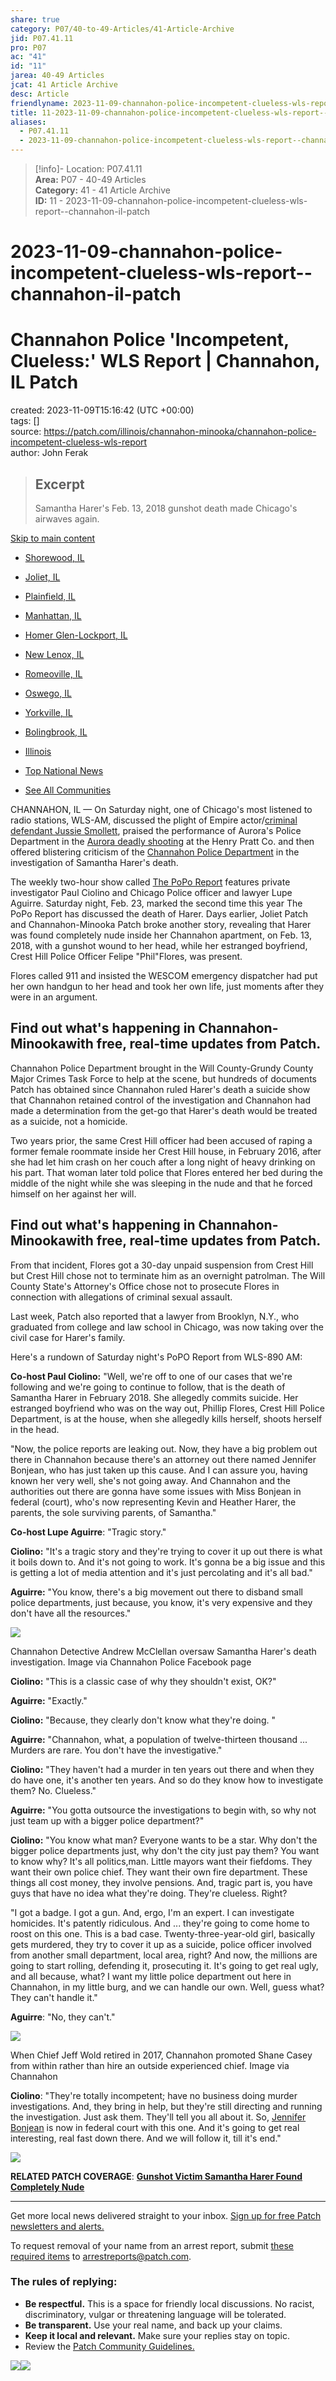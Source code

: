 ```yaml
---  
share: true  
category: P07/40-to-49-Articles/41-Article-Archive  
jid: P07.41.11  
pro: P07  
ac: "41"  
id: "11"  
jarea: 40-49 Articles  
jcat: 41 Article Archive  
desc: Article  
friendlyname: 2023-11-09-channahon-police-incompetent-clueless-wls-report--channahon-il-patch  
title: 11-2023-11-09-channahon-police-incompetent-clueless-wls-report--channahon-il-patch  
aliases:  
  - P07.41.11  
  - 2023-11-09-channahon-police-incompetent-clueless-wls-report--channahon-il-patch  
---  
```

  
>[!info]- Location: P07.41.11  
>**Area:** P07 - 40-49 Articles  
>**Category:** 41 - 41 Article Archive  
>**ID:** 11 - 2023-11-09-channahon-police-incompetent-clueless-wls-report--channahon-il-patch  
  
# 2023-11-09-channahon-police-incompetent-clueless-wls-report--channahon-il-patch  
# Channahon Police 'Incompetent, Clueless:' WLS Report | Channahon, IL Patch  
  
created: 2023-11-09T15:16:42 (UTC +00:00)  
tags: []  
source: https://patch.com/illinois/channahon-minooka/channahon-police-incompetent-clueless-wls-report  
author: John Ferak  
  
> ## Excerpt  
> Samantha Harer's Feb. 13, 2018 gunshot death made Chicago's airwaves again.  
  
  
[Skip to main content](https://patch.com/illinois/channahon-minooka/channahon-police-incompetent-clueless-wls-report#main)  
  
-   [Shorewood, IL](https://patch.com/illinois/shorewood-il)  
-   [Joliet, IL](https://patch.com/illinois/joliet)  
-   [Plainfield, IL](https://patch.com/illinois/plainfield)  
-   [Manhattan, IL](https://patch.com/illinois/manhattan)  
-   [Homer Glen-Lockport, IL](https://patch.com/illinois/homerglen-lockport)  
-   [New Lenox, IL](https://patch.com/illinois/newlenox)  
-   [Romeoville, IL](https://patch.com/illinois/romeoville)  
-   [Oswego, IL](https://patch.com/illinois/oswego)  
-   [Yorkville, IL](https://patch.com/illinois/yorkville)  
-   [Bolingbrook, IL](https://patch.com/illinois/bolingbrook)  
  
-   [Illinois](https://patch.com/illinois/across-il)  
  
-   [Top National News](https://patch.com/us/across-america)  
-   [See All Communities](https://patch.com/map)  
  
CHANNAHON, IL — On Saturday night, one of Chicago's most listened to radio stations, WLS-AM, discussed the plight of Empire actor/[criminal defendant Jussie Smollett](https://patch.com/illinois/chicago/watch-live-chicago-police-briefing-jussie-smollett-arrest), praised the performance of Aurora's Police Department in the [Aurora deadly shooting](https://patch.com/illinois/elgin/funeral-set-elgin-man-killed-henry-pratt-shooting) at the Henry Pratt Co. and then offered blistering criticism of the [Channahon Police Department](http://www.channahon.org/government/departments/police-department/) in the investigation of Samantha Harer's death.  
  
The weekly two-hour show called [The PoPo Report](http://www.wlsam.com/popo-report/) features private investigator Paul Ciolino and Chicago Police officer and lawyer Lupe Aguirre. Saturday night, Feb. 23, marked the second time this year The PoPo Report has discussed the death of Harer. Days earlier, Joliet Patch and Channahon-Minooka Patch broke another story, revealing that Harer was found completely nude inside her Channahon apartment, on Feb. 13, 2018, with a gunshot wound to her head, while her estranged boyfriend, Crest Hill Police Officer Felipe "Phil"Flores, was present.  
  
Flores called 911 and insisted the WESCOM emergency dispatcher had put her own handgun to her head and took her own life, just moments after they were in an argument.  
  
## Find out what's happening in Channahon-Minookawith free, real-time updates from Patch.  
  
Channahon Police Department brought in the Will County-Grundy County Major Crimes Task Force to help at the scene, but hundreds of documents Patch has obtained since Channahon ruled Harer's death a suicide show that Channahon retained control of the investigation and Channahon had made a determination from the get-go that Harer's death would be treated as a suicide, not a homicide.  
  
Two years prior, the same Crest Hill officer had been accused of raping a former female roommate inside her Crest Hill house, in February 2016, after she had let him crash on her couch after a long night of heavy drinking on his part. That woman later told police that Flores entered her bed during the middle of the night while she was sleeping in the nude and that he forced himself on her against her will.  
  
## Find out what's happening in Channahon-Minookawith free, real-time updates from Patch.  
  
From that incident, Flores got a 30-day unpaid suspension from Crest Hill but Crest Hill chose not to terminate him as an overnight patrolman. The Will County State's Attorney's Office chose not to prosecute Flores in connection with allegations of criminal sexual assault.  
  
Last week, Patch also reported that a lawyer from Brooklyn, N.Y., who graduated from college and law school in Chicago, was now taking over the civil case for Harer's family.  
  
Here's a rundown of Saturday night's PoPO Report from WLS-890 AM:  
  
**Co-host Paul Ciolino:** "Well, we're off to one of our cases that we're following and we're going to continue to follow, that is the death of Samantha Harer in February 2018. She allegedly commits suicide. Her estranged boyfriend who was on the way out, Phillip Flores, Crest Hill Police Department, is at the house, when she allegedly kills herself, shoots herself in the head.  
  
"Now, the police reports are leaking out. Now, they have a big problem out there in Channahon because there's an attorney out there named Jennifer Bonjean, who has just taken up this cause. And I can assure you, having known her very well, she's not going away. And Channahon and the authorities out there are gonna have some issues with Miss Bonjean in federal (court), who's now representing Kevin and Heather Harer, the parents, the sole surviving parents, of Samantha."  
  
**Co-host Lupe Aguirre**: "Tragic story."    
  
**Ciolino:** "It's a tragic story and they're trying to cover it up out there is what it boils down to. And it's not going to work. It's gonna be a big issue and this is getting a lot of media attention and it's just percolating and it's all bad."  
  
**Aguirre:** "You know, there's a big movement out there to disband small police departments, just because, you know, it's very expensive and they don't have all the resources."  
  
![](https://patch.com/img/cdn20/users/22944156/20190224/111624/styles/raw/public/processed_images/Channahon%20Detective%20Andrew%20McClellan-1551068184-1245.jpg)  
  
Channahon Detective Andrew McClellan oversaw Samantha Harer's death investigation. Image via Channahon Police Facebook page  
  
**Ciolino:** "This is a classic case of why they shouldn't exist, OK?"    
  
**Aguirre:** "Exactly."  
  
**Ciolino:** "Because, they clearly don't know what they're doing. "  
  
**Aguirre:** "Channahon, what, a population of twelve-thirteen thousand ... Murders are rare. You don't have the investigative."  
  
**Ciolino:** "They haven't had a murder in ten years out there and when they do have one, it's another ten years. And so do they know how to investigate them? No. Clueless."  
  
**Aguirre:** "You gotta outsource the investigations to begin with, so why not just team up with a bigger police department?"  
  
**Ciolino:** "You know what man? Everyone wants to be a star. Why don't the bigger police departments just, why don't the city just pay them? You want to know why? It's all politics,man. Little mayors want their fiefdoms. They want their own police chief. They want their own fire department. These things all cost money, they involve pensions. And, tragic part is, you have guys that have no idea what they're doing. They're clueless. Right?  
  
"I got a badge. I got a gun. And, ergo, I'm an expert. I can investigate homicides. It's patently ridiculous. And ... they're going to come home to roost on this one. This is a bad case. Twenty-three-year-old girl, basically gets murdered, they try to cover it up as a suicide, police officer involved from another small department, local area, right? And now, the millions are going to start rolling, defending it, prosecuting it. It's going to get real ugly, and all because, what? I want my little police department out here in Channahon, in my little burg, and we can handle our own. Well, guess what? They can't handle it."  
  
**Aguirre**: "No, they can't."  
  
![](https://patch.com/img/cdn20/users/22944156/20190224/111827/styles/raw/public/processed_images/Shane%20Casey-1551068307-5409.jpg)  
  
When Chief Jeff Wold retired in 2017, Channahon promoted Shane Casey from within rather than hire an outside experienced chief. Image via Channahon  
  
**Ciolino**: "They're totally incompetent; have no business doing murder investigations. And, they bring in help, but they're still directing and running the investigation. Just ask them. They'll tell you all about it. So, [Jennifer Bonjean](http://www.bonjeanlaw.com/) is now in federal court with this one. And it's going to get real interesting, real fast down there. And we will follow it, till it's end."    
  
![](https://patch.com/img/cdn20/users/22944156/20190224/112755/styles/raw/public/processed_images/Jennifer%20Bonjean-1551068875-7436.jpg)  
  
**RELATED PATCH COVERAGE**: [**Gunshot Victim Samantha Harer Found Completely Nude**](https://patch.com/illinois/joliet/samantha-harer-found-nude-had-unexplained-injuries-lawyer)    
  
___  
  
Get more local news delivered straight to your inbox. [Sign up for free Patch newsletters and alerts.](https://patch.com/illinois/channahon-minooka/subscribe)  
  
To request removal of your name from an arrest report, submit [these required items](https://patch.com/us/across-america/how-remove-your-information-patch) to [arrestreports@patch.com](mailto:arrestreports@patch.com).  
  
### The rules of replying:  
  
-   **Be respectful.** This is a space for friendly local discussions. No racist, discriminatory, vulgar or threatening language will be tolerated.  
-   **Be transparent.** Use your real name, and back up your claims.  
-   **Keep it local and relevant.** Make sure your replies stay on topic.  
-   Review the [Patch Community Guidelines.](https://patch.com/info/community-guidelines)  
  
![](https://pixel.patch.com/blank.gif?json=eJztlN2O2yAQRt%2FF10vDz4BhX6WqLAzjDSoBC0ijVdV3L05Xq0atlIumUlL1xjKfBzM%2BOuOPX4fQ8DC11xWH58HZiMnbMm3h8DTE7GwLOfVHC9p2LOgn%2FIKp1amEl32big2x16XgewloiQoWRcBYT4BqRczCRkIXL5jXZnRK9%2BLVNrefzjsYNXRLSj7khuekLwu%2B9DN%2FVPCRiR7VfCxu6%2FCEc18eS%2Bz3%2B9bW%2BrzbnV%2F4weXDLsQYUg515%2FY2JbvPiRx6kD%2Fbn5I1x%2BCQhNR3rNj61xAXjxixVnKKlRRcc2nbKRXLWxeKaaOEGb49XQKzpQUX8RJVtA1rmxKear%2FYMr%2B%2BIxJMGgXaXMNA7xMDNwBMql8w%2FJk3mnEvLe%2FKCDkTmJ0jVghLmKEMwGg%2FAz6oN1z3RiS9iTegFH1Qb4SRuot%2Fm%2FGhhj8ohr8zPgrnEZQG4qUzBDT1xAgOBLXxbuRCGnvVmzsdn1v%2BdiXl%2F7258IZ6LgR1BBGAgHIzsWAtUQunUmsBCOwaMH6fwJTgeuvkFt4IxdU%2F5s1vMbyFU8oe3wHw0QjN2VUP7h3Ap%2B%2F9QZ7R)![](https://pixel.patch.com/blank.gif?json=eJxNjtFOwzAMRf8lz4QuHWN0v4JQlRmLWrhx5LiqEOLfccYeeLPP9b3Xr9%2BBDNfZviqGS8hqBIzhIbBANpLi8Ios%2B3yXZkUgBb8o9O7iMZ2m5%2FHl6KBmg2W%2B0XSYDp2orGLYSV8VPzzx72I8p%2B5psin05h2vvm7KPi9mtV2G4Rb4CLIOxExFqA2w5FLyIiWuDuQz%2FyNVmAAjFXdUNCwWgTdkbC3u3KJiFbXe0lDvX4zTUzqlc%2Fh5%2BwW5t1jQ)  
